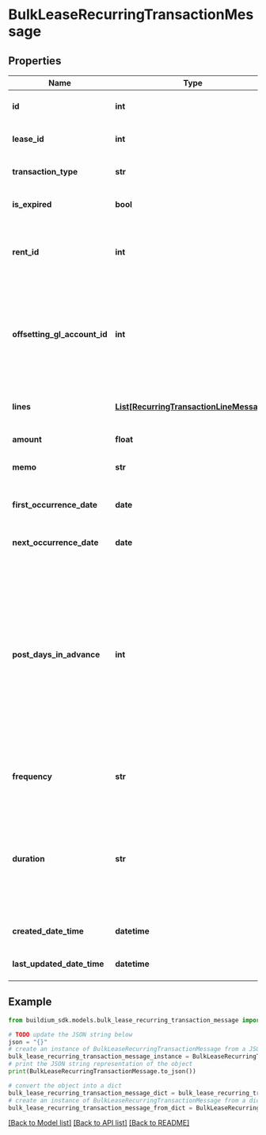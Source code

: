 # BulkLeaseRecurringTransactionMessage


## Properties

Name | Type | Description | Notes
------------ | ------------- | ------------- | -------------
**id** | **int** | The unique identifier for the recurring transaction schedule. | [optional] 
**lease_id** | **int** | The unique identifier for the corresponding Lease. | [optional] 
**transaction_type** | **str** | Indicates the type of transaction to be applied to the ledger. | [optional] 
**is_expired** | **bool** | Indicates if the recurring transaction schedule has expired. | [optional] 
**rent_id** | **int** | The unique identifier of the scheduled Rent entity. This field is only applicable for &#x60;Charge&#x60; transaction types. | [optional] 
**offsetting_gl_account_id** | **int** | Offsetting general ledger account identifier. The offsetting general ledger account acts as the expense account. Note, this field is only applicable for &#x60;Credit&#x60; transaction types. | [optional] 
**lines** | [**List[RecurringTransactionLineMessage]**](RecurringTransactionLineMessage.md) | Line items describing how the transaction is to be allocated when it is processed. | [optional] 
**amount** | **float** | Total amount of the recurring transaction. | [optional] 
**memo** | **str** | Memo associated with the recurring transaction. | [optional] 
**first_occurrence_date** | **date** | The date the first occurrence of this transaction was processed. | [optional] 
**next_occurrence_date** | **date** | The next date the scheduled transaction will be processed. | [optional] 
**post_days_in_advance** | **int** | The number of days ahead of the transaction date the transaction will post on the lease ledger. This setting is used to add the transaction to the ledger ahead of it&#39;s due date for visibility. For example, if the &#x60;FirstOccurrenceDate&#x60; is set to 8/10/2022 and this value is set to 5 then the charge will added to the ledger on 8/5/2022, but will have transaction date of 8/10/2022. | [optional] 
**frequency** | **str** | Indicates the frequency at which the recurring transaction is processed. | [optional] 
**duration** | **str** | Specifies the period of time/occurrences the recurring transaction will be processed. Note, if the &#x60;Frequency&#x60; field is set to &#x60;OneTime&#x60; this field should be set to &#x60;NULL&#x60; as any submitted value will be ignored. | [optional] 
**created_date_time** | **datetime** | The date the transaction was created. | [optional] 
**last_updated_date_time** | **datetime** | The date the transaction was last updated. | [optional] 

## Example

```python
from buildium_sdk.models.bulk_lease_recurring_transaction_message import BulkLeaseRecurringTransactionMessage

# TODO update the JSON string below
json = "{}"
# create an instance of BulkLeaseRecurringTransactionMessage from a JSON string
bulk_lease_recurring_transaction_message_instance = BulkLeaseRecurringTransactionMessage.from_json(json)
# print the JSON string representation of the object
print(BulkLeaseRecurringTransactionMessage.to_json())

# convert the object into a dict
bulk_lease_recurring_transaction_message_dict = bulk_lease_recurring_transaction_message_instance.to_dict()
# create an instance of BulkLeaseRecurringTransactionMessage from a dict
bulk_lease_recurring_transaction_message_from_dict = BulkLeaseRecurringTransactionMessage.from_dict(bulk_lease_recurring_transaction_message_dict)
```
[[Back to Model list]](../README.md#documentation-for-models) [[Back to API list]](../README.md#documentation-for-api-endpoints) [[Back to README]](../README.md)


